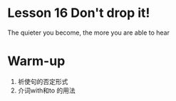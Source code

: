 # Lesson 16 Don't drop it!

The quieter you become, the more you are able to hear

# Warm-up

1. 祈使句的否定形式
2. 介词with和to 的用法